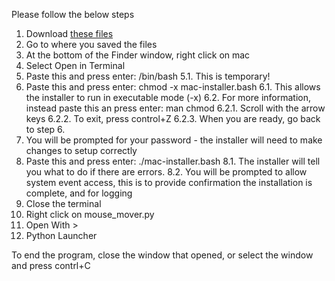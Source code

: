 Please follow the below steps

1. Download [these files]()
2. Go to where you saved the files
3. At the bottom of the Finder window, right click on mac
4. Select Open in Terminal
5. Paste this and press enter: /bin/bash 
    5.1. This is temporary!
6. Paste this and press enter: chmod -x mac-installer.bash
    6.1. This allows the installer to run in executable mode (-x)
    6.2. For more information, instead paste this an press enter: man chmod
        6.2.1. Scroll with the arrow keys
        6.2.2. To exit, press control+Z
        6.2.3. When you are ready, go back to step 6.
7. You will be prompted for your password - the installer will need to make changes to setup correctly
8. Paste this and press enter: ./mac-installer.bash
    8.1. The installer will tell you what to do if there are errors.
    8.2. You will be prompted to allow system event access, this is to provide confirmation the installation is complete, and for logging
6. Close the terminal
7. Right click on mouse_mover.py
8. Open With >
9. Python Launcher

To end the program, close the window that opened, or select the window and press contrl+C